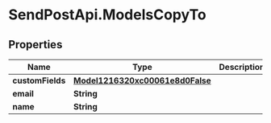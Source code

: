 # SendPostApi.ModelsCopyTo

## Properties
Name | Type | Description | Notes
------------ | ------------- | ------------- | -------------
**customFields** | [**Model1216320xc00061e8d0False**](Model1216320xc00061e8d0False.md) |  | [optional] 
**email** | **String** |  | [optional] 
**name** | **String** |  | [optional] 


